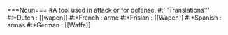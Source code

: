 ===Noun===
#A tool used in attack or for defense.
#:'''Translations'''
#:*Dutch : [[wapen]]
#:*French : arme
#:*Frisian : [[Wapen]]
#:*Spanish : armas
#:*German : [[Waffe]]